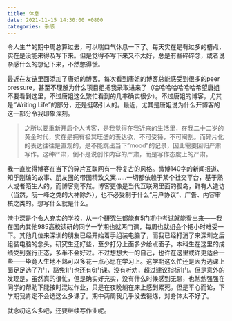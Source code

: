 ```yaml
---
title: 休息
date: 2021-11-15 14:30:00 +0800
categories: 杂感
---
```


令人生艹的期中周总算过去，可以喘口气休息一下了。每天实在是有过多的槽点，实在是没能来得及写下来。但是觉得不写下来又不太好，总是有些碎碎念，或者说杂感什么的想记下来，不然憋得慌。

最近在友链里面添加了唐姐的博客。每次看到唐姐的博客总能感受到很多的peer pressure，甚至不理解为什么项目组把我录取进来了（哈哈哈哈哈哈哈希望唐姐不要看到这里，不过唐姐这么繁忙看到的几率确实很少）。不过唐姐的博客，尤其是“Writing Life”的部分，还是挺吸引人的。最近，尤其是唐姐说为什么开博客的这一部分令我印象深刻。

>之所以要重新开启个人博客，是我觉得在我近来的生活里，在我二十二岁的黄金时代，实在是拥有极其旺盛的表达欲，不可受锤，不可阉割。而碎片化的表达往往是直观的，是不能跳出当下”mood”的记录，因此需要回归严肃写作。这种严肃，倒不是说创作内容的严肃，而是写作态度上的严肃。

我一直觉得博客在当下的碎片互联网有一种复古的风格。微博140字的新闻报道、知乎刚编的故事、朋友圈的带图精致文案……一切都依赖于某个社交平台，基于熟人或者陌生人的。而博客则不然。博客更像是当代互联网里面的孤岛，鲜有人造访（当然，阮一峰之类的大神除外），也不必受制于什么“用户协议”、广告、内容审核之类的。想写什么就是什么。

港中深是个令人充实的学校，从一个研究生都能有5门期中考试就能看出来——我在国内其他985高校读研的同学一学期也就两门课，每周也就组会个把小时难受一下。其他几位来深圳的朋友已经开始着手组装电脑了，而我已经打消了来深圳之后组装电脑的念头。研究生还好些，至少打分上面多少给点面子。本科生在这里的成绩受到强行正态，多半不会好过。不过想想大一的自己，也许在这里或许更适合一些——毕竟人生地不熟可以多花一点心思在学习上。这学期这么忙还是因为选课上面足足选了7门，豁免1门也还有6门课。没有听劝，超过建议指标1门。但是意外的发现是，虽然真的很忙，但是确实好充实，没有什么时候感到无聊，也勉勉强强在同学的帮助下能按时混过作业，只是在夜晚躺在床上感到累死。但是平心而论，下学期我肯定不会选这么多课了。期中两周我几乎没去锻炼，对身体太不好了。

就念叨这么多吧，还要继续写作业呢。

